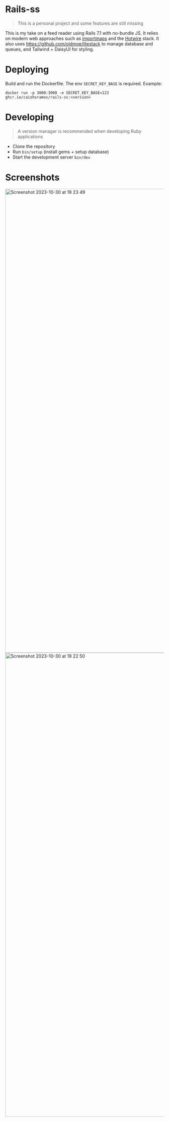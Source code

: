 # Rails-ss
> This is a personal project and some features are still missing

This is my take on a feed reader using Rails 7.1 with no-bundle JS. It relies on modern web approaches such as [importmaps](https://developer.mozilla.org/en-US/docs/Web/HTML/Element/script/type/importmap) and the [Hotwire](https://hotwired.dev/) stack. It also uses https://github.com/oldmoe/litestack to manage database and queues, and Tailwind + DaisyUI for styling.

# Deploying
Build and run the Dockerfile. The env `SECRET_KEY_BASE` is required. Example:
```
docker run -p 3000:3000 -e SECRET_KEY_BASE=123 ghcr.io/caiohsramos/rails-ss:<version>
```

# Developing
> A version manager is recommended when developing Ruby applications

- Clone the repository
- Run `bin/setup` (install gems + setup database)
- Start the development server `bin/dev`

# Screenshots

<img width="1470" alt="Screenshot 2023-10-30 at 19 23 49" src="https://github.com/caiohsramos/rails-ss/assets/12804854/a9859170-b8a6-46cc-bb8a-2313db7ef94c">
<img width="1470" alt="Screenshot 2023-10-30 at 19 22 50" src="https://github.com/caiohsramos/rails-ss/assets/12804854/2160db9f-b371-4090-9cf1-b4b2528c548e">

